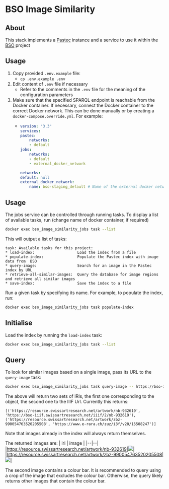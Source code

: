 # BSO Image Similarity
## About

This stack implements a [Pastec](https://github.com/swiss-art-research-net/pastec) instance and a service to use it within the [BSO](https://github.com/swiss-art-research-net/bso-data-pipeline) project 
## Usage

1. Copy provided `.env.example` file:
    * `cp .env.example .env`
1. Edit content of `.env` file if necessary
    * Refer to the comments in the `.env` file for the meaning of the configuration parameters
1. Make sure that the specified SPARQL endpoint is reachable from the Docker container. If necessary, connect the Docker container to the correct Docker network. This can be done manually or by creating a `docker-compose.override.yml`. For example:
    * ```yaml
      version: "3.3"
      services:
      pastec:
          networks:
          - default
      jobs:
          networks:
          - default
          - external_docker_network
      
      networks:
      default: null
      external_docker_network:
          name: bso-staging_default # Name of the external docker network
      ```

## Usage

The jobs service can be controlled through running tasks. To display a list of available tasks, run (change name of docker container, if required)
```bash
docker exec bso_image_similarity_jobs task --list
```
This will output a list of tasks:
```
task: Available tasks for this project:
* load-index:                   Load the index from a file
* populate-index:               Populate the Pastec index with image data from  BSO
* query-image:                  Search for an image in the Pastec index by URL
* retrieve-all-similar-images:  Query the database for image regions and retrieve all similar images
* save-index:                   Save the index to a file
```
Run a given task by specifying its name. For example, to populate the index, run:
```bash
docker exec bso_image_similarity_jobs task populate-index
```

##  Initialise

Load the index by running the `load-index` task:
```bash
docker exec bso_image_similarity_jobs task --list
```

## Query

To look for similar images based on a single image, pass its URL to the `query-image` task:
```bash
docker exec bso_image_similarity_jobs task query-image -- https://bso-iiif.swissartresearch.net/iiif/2/nb-932619/full/800,/0/default.jpg                                                                                                                                                          (base) 
```
The above will return two sets of IRIs, the first one corresponding to the object, the second one to the IIIF Url. Currently this returns:
```
[('https://resource.swissartresearch.net/artwork/nb-932619', 'https://bso-iiif.swissartresearch.net/iiif/2/nb-932619'), ('https://resource.swissartresearch.net/artwork/zbz-990054763520205508', 'https://www.e-rara.ch/zuz/i3f/v20/15508247')]
```
Note that images already in the index will always return themselves.

The returned images are:
| iri  | image  |
|--|--|
|https://resource.swissartresearch.net/artwork/nb-932619|<img src="https://bso-iiif.swissartresearch.net/iiif/2/nb-932619/full/300,/0/default.jpg">|
|https://resource.swissartresearch.net/artwork/zbz-990054763520205508|<img src="https://www.e-rara.ch/zuz/i3f/v20/15508247/full/300,/0/default.jpg">|

The second image contains a colour bar. It is recommended to query using a crop of the image that excludes the colour bar. Otherwise, the query likely returns other images that contain the colour bar.